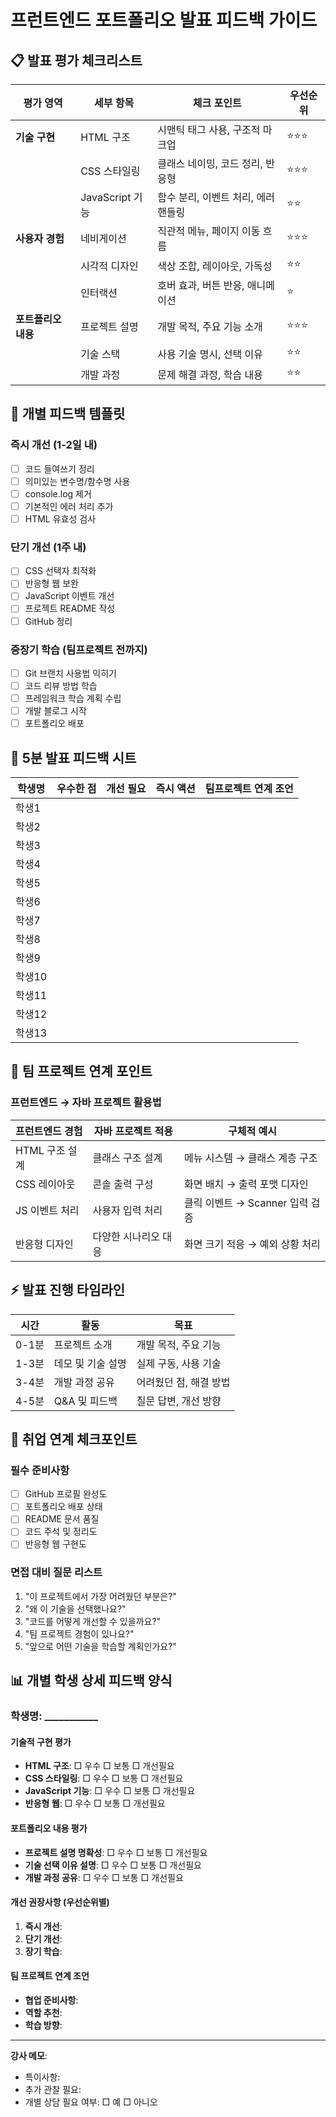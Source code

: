 # 프런트엔드 포트폴리오 발표 피드백 가이드

## 📋 발표 평가 체크리스트

| 평가 영역 | 세부 항목 | 체크 포인트 | 우선순위 |
|-----------|-----------|-------------|----------|
| **기술 구현** | HTML 구조 | 시맨틱 태그 사용, 구조적 마크업 | ⭐⭐⭐ |
| | CSS 스타일링 | 클래스 네이밍, 코드 정리, 반응형 | ⭐⭐⭐ |
| | JavaScript 기능 | 함수 분리, 이벤트 처리, 에러 핸들링 | ⭐⭐ |
| **사용자 경험** | 네비게이션 | 직관적 메뉴, 페이지 이동 흐름 | ⭐⭐⭐ |
| | 시각적 디자인 | 색상 조합, 레이아웃, 가독성 | ⭐⭐ |
| | 인터랙션 | 호버 효과, 버튼 반응, 애니메이션 | ⭐ |
| **포트폴리오 내용** | 프로젝트 설명 | 개발 목적, 주요 기능 소개 | ⭐⭐⭐ |
| | 기술 스택 | 사용 기술 명시, 선택 이유 | ⭐⭐ |
| | 개발 과정 | 문제 해결 과정, 학습 내용 | ⭐⭐ |

## 🎯 개별 피드백 템플릿

### 즉시 개선 (1-2일 내)
- [ ] 코드 들여쓰기 정리
- [ ] 의미있는 변수명/함수명 사용
- [ ] console.log 제거
- [ ] 기본적인 에러 처리 추가
- [ ] HTML 유효성 검사

### 단기 개선 (1주 내)
- [ ] CSS 선택자 최적화
- [ ] 반응형 웹 보완
- [ ] JavaScript 이벤트 개선
- [ ] 프로젝트 README 작성
- [ ] GitHub 정리

### 중장기 학습 (팀프로젝트 전까지)
- [ ] Git 브랜치 사용법 익히기
- [ ] 코드 리뷰 방법 학습
- [ ] 프레임워크 학습 계획 수립
- [ ] 개발 블로그 시작
- [ ] 포트폴리오 배포

## 📝 5분 발표 피드백 시트

| 학생명 | 우수한 점 | 개선 필요 | 즉시 액션 | 팀프로젝트 연계 조언 |
|--------|-----------|-----------|-----------|-------------------|
| 학생1 |           |           |           |                   |
| 학생2 |           |           |           |                   |
| 학생3 |           |           |           |                   |
| 학생4 |           |           |           |                   |
| 학생5 |           |           |           |                   |
| 학생6 |           |           |           |                   |
| 학생7 |           |           |           |                   |
| 학생8 |           |           |           |                   |
| 학생9 |           |           |           |                   |
| 학생10 |          |           |           |                   |
| 학생11 |          |           |           |                   |
| 학생12 |          |           |           |                   |
| 학생13 |          |           |           |                   |

## 🔗 팀 프로젝트 연계 포인트

### 프런트엔드 → 자바 프로젝트 활용법
| 프런트엔드 경험 | 자바 프로젝트 적용 | 구체적 예시 |
|----------------|-------------------|-------------|
| HTML 구조 설계 | 클래스 구조 설계 | 메뉴 시스템 → 클래스 계층 구조 |
| CSS 레이아웃 | 콘솔 출력 구성 | 화면 배치 → 출력 포맷 디자인 |
| JS 이벤트 처리 | 사용자 입력 처리 | 클릭 이벤트 → Scanner 입력 검증 |
| 반응형 디자인 | 다양한 시나리오 대응 | 화면 크기 적응 → 예외 상황 처리 |

## ⚡ 발표 진행 타임라인

| 시간 | 활동 | 목표 |
|------|------|------|
| 0-1분 | 프로젝트 소개 | 개발 목적, 주요 기능 |
| 1-3분 | 데모 및 기술 설명 | 실제 구동, 사용 기술 |
| 3-4분 | 개발 과정 공유 | 어려웠던 점, 해결 방법 |
| 4-5분 | Q&A 및 피드백 | 질문 답변, 개선 방향 |

## 🎯 취업 연계 체크포인트

### 필수 준비사항
- [ ] GitHub 프로필 완성도
- [ ] 포트폴리오 배포 상태
- [ ] README 문서 품질
- [ ] 코드 주석 및 정리도
- [ ] 반응형 웹 구현도

### 면접 대비 질문 리스트
1. "이 프로젝트에서 가장 어려웠던 부분은?"
2. "왜 이 기술을 선택했나요?"
3. "코드를 어떻게 개선할 수 있을까요?"
4. "팀 프로젝트 경험이 있나요?"
5. "앞으로 어떤 기술을 학습할 계획인가요?"

## 📊 개별 학생 상세 피드백 양식

### 학생명: ___________

#### 기술적 구현 평가
- **HTML 구조**: □ 우수 □ 보통 □ 개선필요
- **CSS 스타일링**: □ 우수 □ 보통 □ 개선필요  
- **JavaScript 기능**: □ 우수 □ 보통 □ 개선필요
- **반응형 웹**: □ 우수 □ 보통 □ 개선필요

#### 포트폴리오 내용 평가
- **프로젝트 설명 명확성**: □ 우수 □ 보통 □ 개선필요
- **기술 선택 이유 설명**: □ 우수 □ 보통 □ 개선필요
- **개발 과정 공유**: □ 우수 □ 보통 □ 개선필요

#### 개선 권장사항 (우선순위별)
1. **즉시 개선**: 
2. **단기 개선**: 
3. **장기 학습**: 

#### 팀 프로젝트 연계 조언
- **협업 준비사항**: 
- **역할 추천**: 
- **학습 방향**: 

---

**강사 메모**: 
- 특이사항: 
- 추가 관찰 필요: 
- 개별 상담 필요 여부: □ 예 □ 아니오